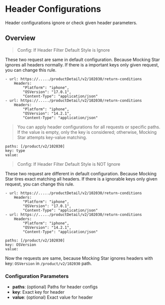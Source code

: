 # Header Configurations

Header configurations ignore or check given header parameters.

## Overview

> Config: If Header Filter Default Style is Ignore

These two request are same in default configuration. Because Mocking Star ignores all headers normally. If there is a important keys only given request, you can change this rule. 

```
- url: https://...../productDetail/v2/102030/return-conditions
    Headers:
        "Platform": "iphone",
        "OSVersion": "17.0.1",
        "Content-Type": "application/json"
- url: https://...../productDetail/v2/102030/return-conditions
    Headers:
        "Platform": "iphone",
        "OSVersion": "14.2.1",
        "Content-Type": "application/json"
```

> You can apply header configurations for all requests or specific paths. If the value is empty, only the key is considered; otherwise, Mocking Star attempts key-value matching.


```
paths: [/product/v2/102030]
key: type
value: 
```

> Config: If Header Filter Default Style is NOT Ignore

These two request are different in default configuration. Because Mocking Star tires exact matching all headers. If there is a ignorable keys only given request, you can change this rule. 

```
- url: https://...../productDetail/v2/102030/return-conditions
    Headers:
        "Platform": "iphone",
        "OSVersion": "17.0.1",
        "Content-Type": "application/json"
- url: https://...../productDetail/v2/102030/return-conditions
    Headers:
        "Platform": "iphone",
        "OSVersion": "14.2.1",
        "Content-Type": "application/json"
```

```
paths: [/product/v2/102030]
key: OSVersion
value: 
```

Now the requests are same, because Mocking Star ignores headers with key: `OSVersion` in  `/product/v2/102030` path.

### Configuration Parameters
- **paths**: (optional) Paths for header configs
- **key**: Exact key for header
- **value**: (optional) Exact value for header
